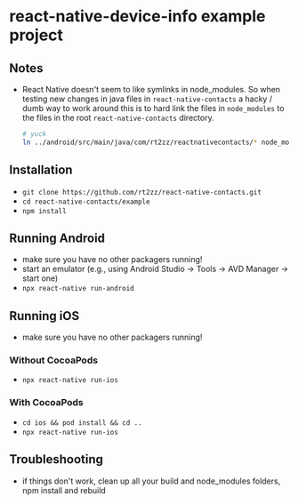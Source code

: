 # react-native-device-info example project

## Notes

* React Native doesn't seem to like symlinks in node_modules.  So when testing new 
changes in java files in `react-native-contacts` a hacky / dumb way to work around
this is to hard link the files in `node_modules` to the files in the root
`react-native-contacts` directory.

  ```bash
  # yuck
  ln ../android/src/main/java/com/rt2zz/reactnativecontacts/* node_modules/react-native-contacts/android/src/main/java/com/rt2zz/reactnativecontacts/
  ```

## Installation

* `git clone https://github.com/rt2zz/react-native-contacts.git`
* `cd react-native-contacts/example`
* `npm install`

## Running Android

* make sure you have no other packagers running!
* start an emulator (e.g., using Android Studio -> Tools -> AVD Manager -> start one)
* `npx react-native run-android`

## Running iOS

* make sure you have no other packagers running!

### Without CocoaPods

* `npx react-native run-ios`

### With CocoaPods

* `cd ios && pod install && cd ..`
* `npx react-native run-ios`

## Troubleshooting

* if things don't work, clean up all your build and node_modules folders, npm install and rebuild
